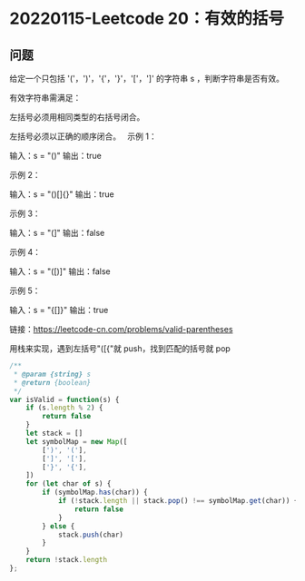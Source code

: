 # 20220115-Leetcode 20：有效的括号

## 问题

给定一个只包括 '('，')'，'{'，'}'，'['，']' 的字符串 s ，判断字符串是否有效。

有效字符串需满足：

左括号必须用相同类型的右括号闭合。

左括号必须以正确的顺序闭合。
 
示例 1：

输入：s = "()"
输出：true

示例 2：

输入：s = "()[]{}"
输出：true

示例 3：

输入：s = "(]"
输出：false

示例 4：

输入：s = "([)]"
输出：false

示例 5：

输入：s = "{[]}"
输出：true

链接：https://leetcode-cn.com/problems/valid-parentheses

用栈来实现，遇到左括号"([{"就 push，找到匹配的括号就 pop

```JavaScript
/**
 * @param {string} s
 * @return {boolean}
 */
var isValid = function(s) {
    if (s.length % 2) {
        return false
    }
    let stack = []
    let symbolMap = new Map([
        [')', '('],
        [']', '['],
        ['}', '{'],
    ])
    for (let char of s) {
        if (symbolMap.has(char)) {
            if (!stack.length || stack.pop() !== symbolMap.get(char)) {
                return false
            }
        } else {
            stack.push(char)
        }
    }
    return !stack.length
};
```

















